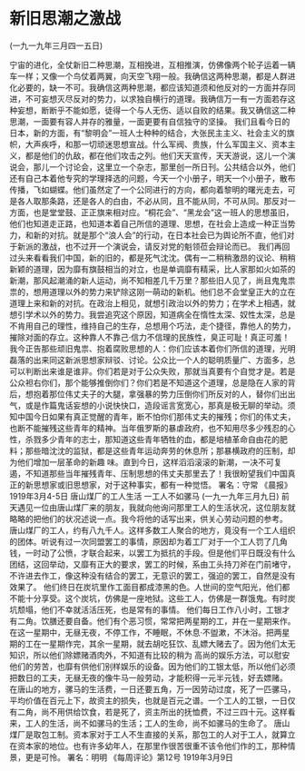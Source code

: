 # 新旧思潮之激战

(一九一九年三月四一五日)

宁宙的进化，全仗新旧二种思潮，互相挽进，互相推演，仿佛像两个轮子运着一辆车一样；又像一个鸟仗着两翼，向天空飞翔一般。我确信这两种思潮，都是人群进化必要的，缺一不可。我确信这两种思潮，都应该知道须和他反对的一方面并存同进，不可妄想灭尽反对的势力，以求独自横行的道理。我确信万一有一方面若存这种妄想，断断乎不能如愿，徒得一个与人无伤、适以自败的结果。我又确信这二种思潮，一面要有容人并存的雅量，一面更要有自信独守的坚操。
我们且看今日的日本，新的方面，有“黎明会”一班人士种种的结合，大张民主主义、社会主义的旗帜，大声疾呼，和那一切顽迷思想宣战。什么军阀、贵族，什么军国主义、资本主义，都是他们的仇敌，都在他们攻击之列。他们天天宣传，天天游说，这儿一个演说会，那儿一个讨论会，这里立一个杂志，那里创一所日刊。公共结合以外，他们还有自己本着他专究的学理择选的问题，今天一个小册子，明天一个小册子，散布传播，飞如蝴蝶。他们虽然定了一个公同进行的方向，都向着黎明的曙光走去，可是各人取那条路，还是各人的白由，不必从同，且不能从同，不可从同。那反对一方面，也是堂堂鼓、正正旗来相对应。“桐花会”、“黑龙会”这一班人的思想虽旧，他们也知道走正路，也知道本着自己所信的道理、思想，在社会上造成一种正当势力，和新的对抗。就是那个“浪人会”的行动，在日本社会已为舆论所不直，他们对于新派的激战，也不过开一个演说会，请反对党的魁领莅会辩论而已。
我们再回过头来看看我们中国，新的旧的，都是死气沈沈。偶有一二稍稍激昂的议论、稍稍新颖的道理，因为靡有旗鼓相当的对立，也是单调靡有精采，比人家那如火如茶的新潮，那风起潮涌的新人运动，尚不知相差几千万里？那些旧人见了，尚且鬼鬼祟祟的，想用道理以外的势力来铲除这刚一萌动的新机。他们总不会堂皇正大的立在道理上来和新的对抗。在政治上相见，就想引政治以外的势力；在学术上相遇，就想引学术以外的势力。我尝追究这个原因，知道病全在惰性太深、奴性太深，总是不肯用自己的理性，维持自己的生存，总想用个巧法，走个捷径，靠他人的势力，摧除对面的存立。这种靠人不靠己·信力不信理的民族性，臭正可耻！真正可羞！
我今正告那些顽旧鬼祟、抱着腐败思想的人：你们应该本着你们所信的道理，光明磊落的出来同这新派思想家辩驳、讨论。公众比一个人的聪明质量广、方面多，总可以判断出来谁是谁非。你们若是对于公众失败，那就当真要有个自觉才是。若是公众袒右你们，那个能够推倒你们？你们若是不知道这个道理，总是隐在人家的背后，想抱着那位伟丈夫子的大腿，拿强暴的势力压倒你们所反对的人，替你们出出气，或是作篇鬼话妄想的小说快快口，造段谣言宽宽心，那真是极无聊的举动。须知中国今日如果有真正觉醒的青年，断不怕你们那伟丈夫的摧残；你们的伟丈夫，也断不能摧残这些青年的精神。当年俄罗斯的暴虐政府，也不知用尽多少残忍的心性，杀戮多少青年的志士，那知道这些青年牺牲的血，都是培植革命自由花的肥料；那些暗沈沈的监狱，都是这些青年运动奔劳的休息所；那暴横政府的压制，却为他们增加一层革命的新趣
味。直到今日，这样滔滔滚滚的新潮，一决不可复遏，不知道那些当年摧残青年、压制思想的伟丈夫那里去了！我很盼望我们中国真正的新思想家或旧思想家，对于这种事实，都有一种觉悟。
署名：守常
《晨报》1919年3月4-5日
唐山煤厂的工人生活
一工人不如骡马
(一九一九年三月九日)
前天遇见一位由唐山煤厂来的朋友，我就向他询问那里工人的生活状况，这位朋友就略略的把他们的状况述说一点。我今将他的话写出来，供关心劳动问题的参考。
唐山煤厂的工人，约有八九千人。这样多数工人聚合的地方，竟没有一个工人组织的团体。听说有过一次同盟罢工的事情，原因却为着工厂对于一个工人罚了几角钱，一时动了公愤，才联合起来，以罢工为抵抗的手段。但是他们平日既没有什么团结，这回举动，又靡有正大的要求，罢工的时候，系由工头持刀斧在门前堵守，不许进去作工，像这种没有结合的罢工，无意识的罢工，强迫的罢工，自然是没有效果了。
他们终日在炭坑里作工面目都成漆黑的色。人世间的空气阳光，他们都不能十分享受。这个炭坑，仿佛是一座地狱。这些工人，仿佛是一群饿鬼。有时炭坑颓塌，他们不幸就活活压死，也是常有的事情。
他们每日工作八小时，工银才有二角。饮膳还要自备。他们有个恶习惯，常常把两星期的工，并在一星期来作。在这一星期中，无昼无夜，不停工作，不睡眠，不休息·不盥漱，不沐浴。把两星期的工在一星期作完，其余一星期，就去胡吃狂饮、乱嫖大赌去了。因为他们太无知识，所以他们除嫖赌酒肉外，不知道有比较的稍为
高尚的娱乐方法，可以慰安他们的劳苦，也靡有供他们别样娱乐的设备。因为他们的工银太低，所以他们必须把数日的工夫，无昼无夜的像牛马一般劳动，才能积得一元半元钱，好去嫖赌。
在唐山的地方，骡马的生活费，一日还要五角，万一因劳动过度，死了一匹骡马，平均价值在百元上下，故资主的损失，也就是百元之谱。一个工人的工银，一日仅有二角，尚不用供给饮食，若是死了，资主所出的抚恤费，不过三四十元。这样看来，工人的生活，尚不如骡马的生活；工人的生命，尚不如骡马的生命了。
唐山煤厂是取包工制。资本家对于工人不生直接的关系，那包工的人对于工人，就算立在资本家的地位。也有许多幼年人，在那里作很苦很重不该令他们作的工，那种情景，更是可怜。
署名：明明
《每周评论》第12号
1919年3月9日

